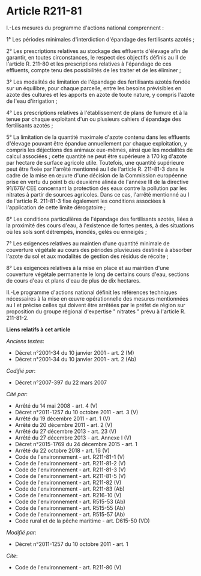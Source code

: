 # Article R211-81

I.-Les mesures du programme d'actions national comprennent : 

1° Les périodes minimales d'interdiction d'épandage des fertilisants azotés ; 

2° Les prescriptions relatives au stockage des effluents d'élevage afin de garantir, en toutes circonstances, le respect des
objectifs définis au II de l'article R. 211-80 et les prescriptions relatives à l'épandage de ces effluents, compte tenu des
possibilités de les traiter et de les éliminer ; 

3° Les modalités de limitation de l'épandage des fertilisants azotés fondée sur un équilibre, pour chaque parcelle, entre les
besoins prévisibles en azote des cultures et les apports en azote de toute nature, y compris l'azote de l'eau d'irrigation ; 

4° Les prescriptions relatives à l'établissement de plans de fumure et à la tenue par chaque exploitant d'un ou plusieurs
cahiers d'épandage des fertilisants azotés ; 

5° La limitation de la quantité maximale d'azote contenu dans les effluents d'élevage pouvant être épandue annuellement par
chaque exploitation, y compris les déjections des animaux eux-mêmes, ainsi que les modalités de calcul associées ; cette
quantité ne peut être supérieure à 170 kg d'azote par hectare de surface agricole utile. Toutefois, une quantité supérieure
peut être fixée par l'arrêté mentionné au I de l'article R. 211-81-3 dans le cadre de la mise en œuvre d'une décision de la
Commission européenne prise en vertu du point b du deuxième alinéa de l'annexe III de la directive 91/676/ CEE concernant la
protection des eaux contre la pollution par les nitrates à partir de sources agricoles. Dans ce cas, l'arrêté mentionné au I
de l'article R. 211-81-3 fixe également les conditions associées à l'application de cette limite dérogatoire ; 

6° Les conditions particulières de l'épandage des fertilisants azotés, liées à la proximité des cours d'eau, à l'existence de
fortes pentes, à des situations où les sols sont détrempés, inondés, gelés ou enneigés ; 

7° Les exigences relatives au maintien d'une quantité minimale de couverture végétale au cours des périodes pluvieuses
destinée à absorber l'azote du sol et aux modalités de gestion des résidus de récolte ; 

8° Les exigences relatives à la mise en place et au maintien d'une couverture végétale permanente le long de certains cours
d'eau, sections de cours d'eau et plans d'eau de plus de dix hectares. 

II.-Le programme d'actions national définit les références techniques nécessaires à la mise en œuvre opérationnelle des
mesures mentionnées au I et précise celles qui doivent être arrêtées par le préfet de région sur proposition du groupe
régional d'expertise " nitrates " prévu à l'article R. 211-81-2.

**Liens relatifs à cet article**

_Anciens textes_:

  - Décret n°2001-34 du 10 janvier 2001 - art. 2 (M)
  - Décret n°2001-34 du 10 janvier 2001 - art. 2 (Ab)

_Codifié par_:

  - Décret n°2007-397 du 22 mars 2007

_Cité par_:

  - Arrêté du 14 mai 2008 - art. 4 (V)
  - Décret n°2011-1257 du 10 octobre 2011 - art. 3 (V)
  - Arrêté du 19 décembre 2011 - art. 1 (V)
  - Arrêté du 20 décembre 2011 - art. 2 (V)
  - Arrêté du 27 décembre 2013 - art. 23 (V)
  - Arrêté du 27 décembre 2013 - art. Annexe I (V)
  - Décret n°2015-1769 du 24 décembre 2015 - art. 1
  - Arrêté du 22 octobre 2018 - art. 16 (V)
  - Code de l'environnement - art. R211-81-1 (V)
  - Code de l'environnement - art. R211-81-2 (V)
  - Code de l'environnement - art. R211-81-3 (V)
  - Code de l'environnement - art. R211-81-5 (V)
  - Code de l'environnement - art. R211-82 (V)
  - Code de l'environnement - art. R211-83 (Ab)
  - Code de l'environnement - art. R216-10 (V)
  - Code de l'environnement - art. R515-53 (Ab)
  - Code de l'environnement - art. R515-55 (Ab)
  - Code de l'environnement - art. R515-57 (Ab)
  - Code rural et de la pêche maritime - art. D615-50 (VD)

_Modifié par_:

  - Décret n°2011-1257 du 10 octobre 2011 - art. 1

_Cite_:

  - Code de l'environnement - art. R211-80 (V)
